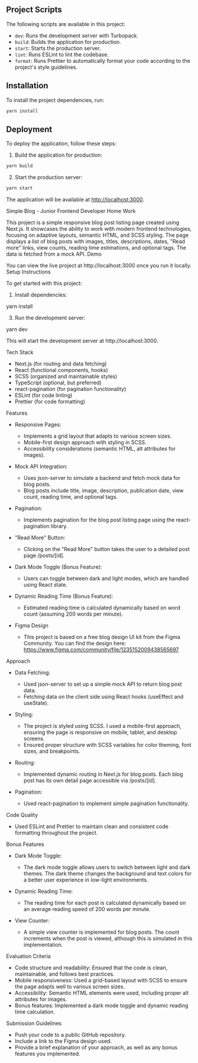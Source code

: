 
## Project Scripts

The following scripts are available in this project:

- `dev`: Runs the development server with Turbopack.
- `build`: Builds the application for production.
- `start`: Starts the production server.
- `lint`: Runs ESLint to lint the codebase.
- `format`: Runs Prettier to automatically format your code according to the project's style guidelines.


## Installation

To install the project dependencies, run:

```bash
yarn install
```

## Deployment

To deploy the application, follow these steps:

1. Build the application for production:

```bash
yarn build
```

2. Start the production server:

```bash
yarn start
```

The application will be available at [http://localhost:3000](http://localhost:3000).


Simple Blog - Junior Frontend Developer Home Work

This project is a simple responsive blog post listing page created using Next.js. It showcases the ability to work with modern frontend technologies, focusing on adaptive layouts, semantic HTML, and SCSS styling. The page displays a list of blog posts with images, titles, descriptions, dates, "Read more" links, view counts, reading time estimations, and optional tags. The data is fetched from a mock API.
Demo

You can view the live project at http://localhost:3000 once you run it locally.
Setup Instructions

To get started with this project:
1. Install dependencies:

yarn install

3. Run the development server:

yarn dev

This will start the development server at http://localhost:3000.


Tech Stack

- Next.js (for routing and data fetching)
- React (functional components, hooks)
- SCSS (organized and maintainable styles)
- TypeScript (optional, but preferred)
- react-pagination (for pagination functionality)
- ESLint (for code linting)
- Prettier (for code formatting)

Features

- Responsive Pages:
    - Implements a grid layout that adapts to various screen sizes.
    - Mobile-first design approach with styling in SCSS.
    - Accessibility considerations (semantic HTML, alt attributes for images).

- Mock API Integration:
    - Uses json-server to simulate a backend and fetch mock data for blog posts.
    - Blog posts include title, image, description, publication date, view count, reading time, and optional tags.

- Pagination:
    - Implements pagination for the blog post listing page using the react-pagination library.

 - "Read More" Button:
    - Clicking on the "Read More" button takes the user to a detailed post page /posts/[id].

- Dark Mode Toggle (Bonus Feature):
    - Users can toggle between dark and light modes, which are handled using React state.

- Dynamic Reading Time (Bonus Feature):
    - Estimated reading time is calculated dynamically based on word count (assuming 200 words per minute).

- Figma Design 
    - This project is based on a free blog design UI kit from the Figma Community. You can find the design here: https://www.figma.com/community/file/1235152009438565697


Approach

- Data Fetching:
    - Used json-server to set up a simple mock API to return blog post data.
    - Fetching data on the client side using React hooks (useEffect and useState).

- Styling:
    - The project is styled using SCSS. I used a mobile-first approach, ensuring the page is responsive on mobile, tablet, and desktop screens.
    - Ensured proper structure with SCSS variables for color theming, font sizes, and breakpoints.

- Routing:
    - Implemented dynamic routing in Next.js for blog posts. Each blog post has its own detail page accessible via /posts/[id].

- Pagination:
    - Used react-pagination to implement simple pagination functionality.

Code Quality

- Used ESLint and Prettier to maintain clean and consistent code formatting throughout the project.

Bonus Features

- Dark Mode Toggle:
    - The dark mode toggle allows users to switch between light and dark themes. The dark theme changes the background and text colors for a better user experience in low-light environments.

- Dynamic Reading Time:
    - The reading time for each post is calculated dynamically based on an average reading speed of 200 words per minute.

- View Counter:
    - A simple view counter is implemented for blog posts. The count increments when the post is viewed, although this is simulated in this implementation.

Evaluation Criteria

- Code structure and readability: Ensured that the code is clean, maintainable, and follows best practices.
- Mobile responsiveness: Used a grid-based layout with SCSS to ensure the page adapts well to various screen sizes.
- Accessibility: Semantic HTML elements were used, including proper alt attributes for images.
- Bonus features: Implemented a dark mode toggle and dynamic reading time calculation.

Submission Guidelines

- Push your code to a public GitHub repository.
- Include a link to the Figma design used.
- Provide a brief explanation of your approach, as well as any bonus features you implemented.
